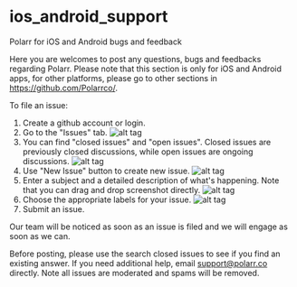 # ios_android_support
Polarr for iOS and Android bugs and feedback

Here you are welcomes to post any questions, bugs and feedbacks regarding Polarr.
Please note that this section is only for iOS and Android apps, for other platforms, please go to other sections in https://github.com/Polarrco/. 

To file an issue:

1. Create a github account or login.
2. Go to the "Issues" tab. ![alt tag](https://www.polarr.co/img/homepage/splash.jpg)
3. You can find "closed issues" and "open issues". Closed issues are previously closed discussions, while open issues are ongoing discussions. ![alt tag](https://www.polarr.co/img/homepage/splash.jpg)
4. Use "New Issue" button to create new issue. ![alt tag](https://www.polarr.co/img/homepage/splash.jpg)
5. Enter a subject and a detailed description of what's happening. Note that you can drag and drop screenshot directly. ![alt tag](https://www.polarr.co/img/homepage/splash.jpg)
6. Choose the appropriate labels for your issue. ![alt tag](https://www.polarr.co/img/homepage/splash.jpg)
7. Submit an issue.

Our team will be noticed as soon as an issue is filed and we will engage as soon as we can. 

Before posting, please use the search closed issues to see if you find an existing answer.
If you need additional help, email support@polarr.co directly.
Note all issues are moderated and spams will be removed.

